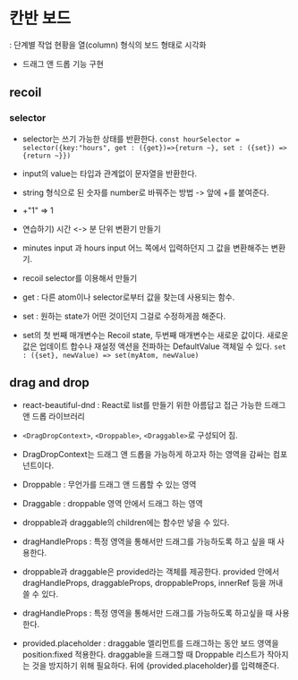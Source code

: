 # 칸반 보드

: 단계별 작업 현황을 열(column) 형식의 보드 형태로 시각화

- 드래그 앤 드롭 기능 구현

## recoil

### selector

- selector는 쓰기 가능한 상태를 반환한다.
  `const hourSelector = selector({key:"hours", get : ({get})=>{return ~}, set : ({set}) => {return ~}})`

- input의 value는 타입과 관계없이 문자열을 반환한다.
- string 형식으로 된 숫자를 number로 바꿔주는 방법 -> 앞에 +를 붙여준다.
- +"1" => 1

* 연습하기) 시간 <-> 분 단위 변환기 만들기

- minutes input 과 hours input 어느 쪽에서 입력하던지 그 값을 변환해주는 변환기.
- recoil selector를 이용해서 만들기

- get : 다른 atom이나 selector로부터 값을 찾는데 사용되는 함수.
- set : 원하는 state가 어떤 것이던지 그걸로 수정하게끔 해준다.

- set의 첫 번째 매개변수는 Recoil state, 두번째 매개변수는 새로운 값이다. 새로운 값은 업데이트 합수나 재설정 액션을 전파하는 DefaultValue 객체일 수 있다.
  `set : ({set}, newValue) => set(myAtom, newValue)`

## drag and drop

- react-beautiful-dnd : React로 list를 만들기 위한 아름답고 접근 가능한 드래그 앤 드롭 라이브러리

- `<DragDropContext>`, `<Droppable>`, `<Draggable>`로 구성되어 짐.
- DragDropContext는 드래그 앤 드롭을 가능하게 하고자 하는 영역을 감싸는 컴포넌트이다.
- Droppable : 무언가를 드래그 앤 드롭할 수 있는 영역
- Draggable : droppable 영역 안에서 드래그 하는 영역
- droppable과 draggable의 children에는 함수만 넣을 수 있다.

- dragHandleProps : 특정 영역을 통해서만 드래그를 가능하도록 하고 싶을 때 사용한다.
- droppable과 draggable은 provided라는 객체를 제공한다. provided 안에서 dragHandleProps, draggableProps, droppableProps, innerRef 등을 꺼내 쓸 수 있다.

- dragHandleProps : 특정 영역을 통해서만 드래그를 가능하도록 하고싶을 때 사용한다.
- provided.placeholder : draggable 엘리먼트를 드래그하는 동안 보드 영역을 position:fixed 적용한다. draggable을 드래그할 때 Droppable 리스트가 작아지는 것을 방지하기 위해 필요하다. </Draggable> 뒤에 {provided.placeholder}를 입력해준다.
